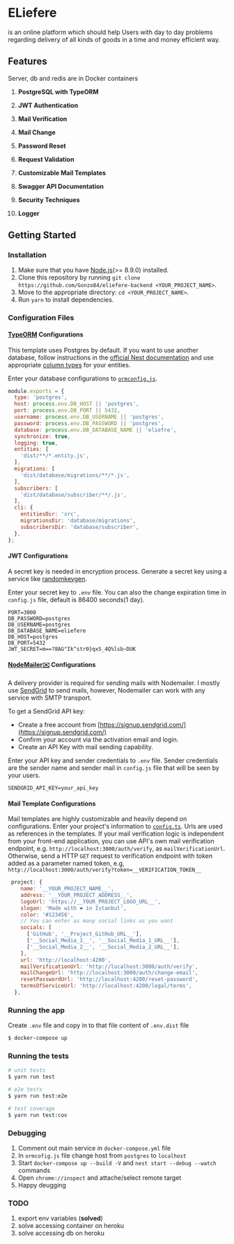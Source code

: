 # ELiefere
 is an online platform which should help Users with day to day problems regarding delivery of all kinds of goods in a time and money efficient way.

## Features

Server, db and redis are in Docker containers 

1. **PostgreSQL with TypeORM**

2. **JWT Authentication**

3. **Mail Verification**

4. **Mail Change**

5. **Password Reset**

6. **Request Validation**

7. **Customizable Mail Templates**

8. **Swagger API Documentation**

9. **Security Techniques**

10. **Logger**

## Getting Started

### Installation

1. Make sure that you have [Node.js](https://nodejs.org)(>= 8.9.0) installed.
2. Clone this repository by running `git clone https://github.com/Gonzo84/eliefere-backend <YOUR_PROJECT_NAME>`.
3. Move to the appropriate directory: `cd <YOUR_PROJECT_NAME>`.
4. Run `yarn` to install dependencies.

### Configuration Files

#### [TypeORM](https://github.com/typeorm/typeorm) Configurations

This template uses Postgres by default. If you want to use another database, follow instructions in the [official Nest documentation](https://docs.nestjs.com/techniques/database) and use appropriate [column types](https://github.com/typeorm/typeorm/blob/master/src/driver/types/ColumnTypes.ts) for your entities.

Enter your database configurations to [`ormconfig.js`](ormconfig.js).

```js
module.exports = {
  type: 'postgres',
  host: process.env.DB_HOST || 'postgres',
  port: process.env.DB_PORT || 5432,
  username: process.env.DB_USERNAME || 'postgres',
  password: process.env.DB_PASSWORD || 'postgres',
  database: process.env.DB_DATABASE_NAME || 'eliefre',
  synchronize: true,
  logging: true,
  entities: [
    'dist/**/*.entity.js',
  ],
  migrations: [
    'dist/database/migrations/**/*.js',
  ],
  subscribers: [
    'dist/database/subscriber/**/.js',
  ],
  cli: {
    entitiesDir: 'src',
    migrationsDir: 'database/migrations',
    subscribersDir: 'database/subscriber',
  },
};

```

#### JWT Configurations

A secret key is needed in encryption process. Generate a secret key using a service like [randomkeygen](https://randomkeygen.com/).

Enter your secret key to `.env` file. You can also the change expiration time in `config.js` file, default is 86400 seconds(1 day).

```dotenv
PORT=3000
DB_PASSWORD=postgres
DB_USERNAME=postgres
DB_DATABASE_NAME=eliefere
DB_HOST=postgres
DB_PORT=5432
JWT_SECRET=m==?8AG"Ik^str0}qxS_4Q%lsb~DUK
```

#### [NodeMailer✉️](https://github.com/nodemailer/nodemailer) Configurations

A delivery provider is required for sending mails with Nodemailer. I mostly use [SendGrid](https://sendgrid.com) to send mails, however, Nodemailer can work with any service with SMTP transport.

To get a SendGrid API key:

- Create a free account from [https://signup.sendgrid.com/](https://signup.sendgrid.com/)
- Confirm your account via the activation email and login.
- Create an API Key with mail sending capability.

Enter your API key and sender credentials to `.env` file. Sender credentials are the sender name and sender mail in `config.js` file that will be seen by your users.

```dotenv
SENDGRID_API_KEY=your_api_key
```

#### Mail Template Configurations

Mail templates are highly customizable and heavily depend on configurations. Enter your project's information to [`config.ts`](src/config.ts). Urls are used as references in the templates. If your mail verification logic is independent from your front-end application, you can use API's own mail verification endpoint, e.g. `http://localhost:3000/auth/verify`, as `mailVerificationUrl`. Otherwise, send a HTTP `GET` request to verification endpoint with token added as a parameter named token, e.g, `http://localhost:3000/auth/verify?token=__VERIFICATION_TOKEN__`

```js
 project: {
    name: '__YOUR_PROJECT_NAME__',
    address: '__YOUR_PROJECT_ADDRESS__',
    logoUrl: 'https://__YOUR_PROJECT_LOGO_URL__',
    slogan: 'Made with ❤️ in Istanbul',
    color: '#123456',
    // You can enter as many social links as you want
    socials: [
      ['GitHub', '__Project_GitHub_URL__'],
      ['__Social_Media_1__', '__Social_Media_1_URL__'],
      ['__Social_Media_2__', '__Social_Media_2_URL__'],
    ],
    url: 'http://localhost:4200',
    mailVerificationUrl: 'http://localhost:3000/auth/verify',
    mailChangeUrl: 'http://localhost:3000/auth/change-email',
    resetPasswordUrl: 'http://localhost:4200/reset-password',
    termsOfServiceUrl: 'http://localhost:4200/legal/terms',
  },
```

### Running the app

Create `.env` file and copy in to that file content of `.env.dist` file

```bash
$ docker-compose up
```

### Running the tests

```bash
# unit tests
$ yarn run test

# e2e tests
$ yarn run test:e2e

# test coverage
$ yarn run test:cov
```

### Debugging

1. Comment out main service in `docker-compose.yml` file
2. In `ormcofig.js` file change host from `postgres` to `localhost` 
3. Start `docker-compose up --build -V` and `nest start --debug --watch` commands
4. Open `chrome://inspect` and attache/select remote target
5. Happy deugging


### TODO 

1. export env variables (**solved**)
2. solve accessing container on heroku 
3. solve accessing db on heroku 
